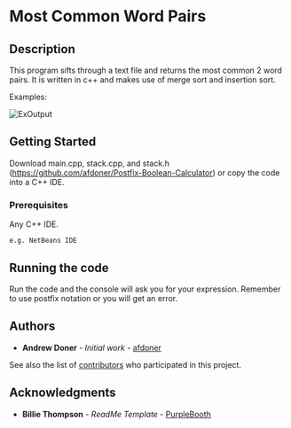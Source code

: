 # Most Common Word Pairs

## Description

This program sifts through a text file and returns the most common 2 word pairs. It is written in c++ and makes use of merge sort and insertion sort.

Examples: 

![ExOutput](https://imgur.com/CrW5kpj)

## Getting Started

Download main.cpp, stack.cpp, and stack.h (https://github.com/afdoner/Postfix-Boolean-Calculator) or copy the code into a C++ IDE.

### Prerequisites

Any C++ IDE.

```
e.g. NetBeans IDE
```

## Running the code

Run the code and the console will ask you for your expression. Remember to use postfix notation or you will get an error.

## Authors

* **Andrew Doner** - *Initial work* - [afdoner](https://github.com/afdoner)

See also the list of [contributors](https://github.com/afdoner/Postfix-Boolean-Calculator/graphs/contributors) who participated in this project.

## Acknowledgments

* **Billie Thompson** - *ReadMe Template* - [PurpleBooth](https://github.com/PurpleBooth)

